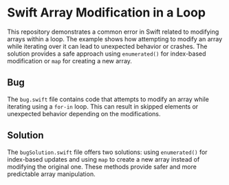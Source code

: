 # Swift Array Modification in a Loop

This repository demonstrates a common error in Swift related to modifying arrays within a loop. The example shows how attempting to modify an array while iterating over it can lead to unexpected behavior or crashes. The solution provides a safe approach using `enumerated()` for index-based modification or `map` for creating a new array.

## Bug

The `bug.swift` file contains code that attempts to modify an array while iterating using a `for-in` loop. This can result in skipped elements or unexpected behavior depending on the modifications.

## Solution

The `bugSolution.swift` file offers two solutions: using `enumerated()` for index-based updates and using `map` to create a new array instead of modifying the original one. These methods provide safer and more predictable array manipulation.